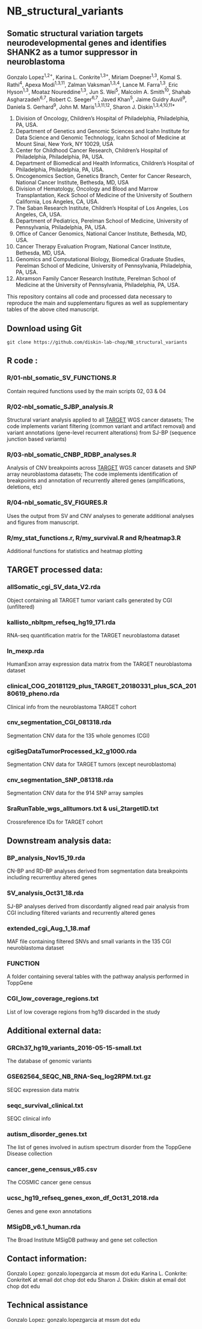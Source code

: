 # NB_structural_variants

## Somatic structural variation targets neurodevelopmental genes and identifies SHANK2 as a tumor suppressor in neuroblastoma
Gonzalo Lopez<sup>1,2+</sup>, Karina L. Conkrite<sup>1,3+</sup>, Miriam Doepner<sup>1,3</sup>, Komal S. Rathi<sup>4</sup>, Apexa Modi<sup>1,3,11</sup>, 
Zalman Vaksman<sup>1,3,4</sup>, Lance M. Farra<sup>1,3</sup>, Eric Hyson<sup>1,3</sup>, Moataz Noureddine<sup>1,3</sup>, Jun S. Wei<sup>5</sup>, Malcolm A. Smith<sup>10</sup>, Shahab Asgharzadeh<sup>6,7</sup>, Robert C. Seeger<sup>6,7</sup>, Javed Khan<sup>5</sup>, Jaime Guidry Auvil<sup>9</sup>, Daniela S. Gerhard<sup>9</sup>, John M. Maris<sup>1,3,11,12</sup>, Sharon J. Diskin<sup>1,3,4,10,11*</sup>

1.	Division of Oncology, Children’s Hospital of Philadelphia, Philadelphia, PA, USA.
2.	Department of Genetics and Genomic Sciences and Icahn Institute for Data Science and Genomic Technology, Icahn School of Medicine at Mount Sinai, New York, NY 10029, USA
3.	Center for Childhood Cancer Research, Children’s Hospital of Philadelphia, Philadelphia, PA, USA.
4.	Department of Biomedical and Health Informatics, Children’s Hospital of Philadelphia, Philadelphia, PA, USA.
5.	Oncogenomics Section, Genetics Branch, Center for Cancer Research, National Cancer Institute, Bethesda, MD, USA
6.	Division of Hematology, Oncology and Blood and Marrow Transplantation, Keck School of Medicine of the University of Southern California, Los Angeles, CA, USA.
7.	The Saban Research Institute, Children’s Hospital of Los Angeles, Los Angeles, CA, USA.
8.	Department of Pediatrics, Perelman School of Medicine, University of Pennsylvania, Philadelphia, PA, USA.
9.	Office of Cancer Genomics, National Cancer Institute, Bethesda, MD, USA.
10.	Cancer Therapy Evaluation Program, National Cancer Institute, Bethesda, MD, USA.
11.	Genomics and Computational Biology, Biomedical Graduate Studies, Perelman School of Medicine, University of Pennsylvania, Philadelphia, PA, USA.
12.	Abramson Family Cancer Research Institute, Perelman School of Medicine at the University of Pennsylvania, Philadelphia, PA, USA.


This repository contains all code and processed data necessary to reproduce the main and supplementaru figures as well as supplementary tables of the above cited manuscript.

## Download using Git

`git clone https://github.com/diskin-lab-chop/NB_structural_variants`


## R code :
### R/01-nbl_somatic_SV_FUNCTIONS.R
Contain required functions used by the main scripts 02, 03 & 04
### R/02-nbl_somatic_SJBP_analysis.R
Structural variant analysis applied to all [TARGET](https://ocg.cancer.gov/programs/target) WGS cancer datasets; The code implements variant filtering (common variant and artifact removal) and variant annotations (gene-level recurrent alterations) from SJ-BP (sequence junction based variants)
### R/03-nbl_somatic_CNBP_RDBP_analyses.R
Analysis of CNV breakpoints across [TARGET](https://ocg.cancer.gov/programs/target) WGS cancer datasets and SNP array neuroblastoma datasets; The code implements identification of breakpoints and annotation of recurrently altered genes (amplifications, deletions, etc)
### R/04-nbl_somatic_SV_FIGURES.R
Uses the output from SV and CNV analyses to generate additional analyses and figures from manuscript.
###  R/my_stat_functions.r, R/my_survival.R and R/heatmap3.R 
Additional functions for statistics and heatmap plotting

## TARGET processed data:
### allSomatic_cgi_SV_data_V2.rda                                          
Object containing all TARGET tumor variant calls generated by CGI (unfiltered)
### kallisto_nbltpm_refseq_hg19_171.rda
RNA-seq quantification matrix for the TARGET neuroblastoma dataset
### ln_mexp.rda
HumanExon array expression data matrix from the TARGET neuroblastoma dataset
### clinical_COG_20181129_plus_TARGET_20180331_plus_SCA_20180619_pheno.rda 
Clinical info from the neuroblastoma TARGET cohort
### cnv_segmentation_CGI_081318.rda                                        
Segmentation CNV data for the 135 whole genomes (CGI)
### cgiSegDataTumorProcessed_k2_g1000.rda                                  
Segmentation CNV data for TARGET tumors (except neuroblastoma)
### cnv_segmentation_SNP_081318.rda
Segmentation CNV data for the 914 SNP array samples
### SraRunTable_wgs_alltumors.txt & usi_2targetID.txt                                          
Crossreference IDs for TARGET cohort

## Downstream analysis data:
### BP_analysis_Nov15_19.rda
CN-BP and RD-BP analyses derived from segmentation data breakpoints including recurrentluy altered genes
### SV_analysis_Oct31_18.rda                                               
SJ-BP analyses derived from discordantly aligned read pair analysis from CGI including filtered variants and recurrently altered genes
### extended_cgi_Aug_1_18.maf
MAF file containing filtered SNVs and small variants in the 135 CGI neuroblastoma dataset
### FUNCTION                                                               
A folder containing several tables with the pathway analysis performed in ToppGene
### CGI_low_coverage_regions.txt                                           
List of low coverage regions from hg19 discarded in the study

## Additional external data:
### GRCh37_hg19_variants_2016-05-15-small.txt   
The database of genomic variants
### GSE62564_SEQC_NB_RNA-Seq_log2RPM.txt.gz       
SEQC expression data matrix
### seqc_survival_clinical.txt
SEQC clinical info
### autism_disorder_genes.txt     
The list of genes involved in autism spectrum disorder from the ToppGene Disease collection
### cancer_gene_census_v85.csv                                             
The COSMIC cancer gene census
### ucsc_hg19_refseq_genes_exon_df_Oct31_2018.rda
Genes and gene exon annotations
### MSigDB_v6.1_human.rda                                                  
The Broad Institute MSigDB pathway and gene set collection


## Contact information:
Gonzalo Lopez: gonzalo.lopezgarcia at mssm dot edu
Karina L. Conkrite: ConkriteK at email dot chop dot edu
Sharon J. Diskin: diskin at email dot chop dot edu

## Technical assistance
Gonzalo Lopez: gonzalo.lopezgarcia at mssm dot edu
